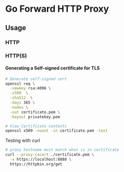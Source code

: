 # Go Forward HTTP Proxy

## Usage

### HTTP

### HTTP(S)

#### Generating a Self-signed certificate for TLS
```sh
# Generate self-signed cert
openssl req \
  -newkey rsa:4096 \
  -x509  \
  -sha512  \
  -days 365 \
  -nodes \
  -out certificate.pem \
  -keyout privatekey.pem

# View Certificate contents
openssl x509 -noout -in certificate.pem -text
```

Testing with curl
```sh
# proxy hostname must match what is in certificate 
curl --proxy-cacert ./certificate.pem \
  -x https://localhost:8888 \
  https://httpbin.org/get
```

